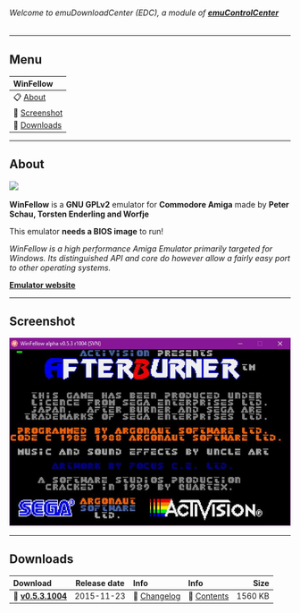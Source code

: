 ###### Welcome to emuDownloadCenter (EDC), a module of [**emuControlCenter**](https://github.com/PhoenixInteractiveNL/emuControlCenter/wiki)
***
## Menu
| **WinFellow** |
|:---------|
| :clipboard: [About](#about) |
| :sunrise: [Screenshot](#screenshot) |
| :floppy_disk: [Downloads](#downloads) |
***
## About
![](https://github.com/PhoenixInteractiveNL/edc-masterhook/wiki/images_emulator/winfellow_logo_200.jpg)

**WinFellow** is a **GNU GPLv2** emulator for **Commodore Amiga** made by **Peter Schau, Torsten Enderling and Worfje**

This emulator **needs a BIOS image** to run!

_WinFellow is a high performance Amiga Emulator primarily targeted for Windows. Its distinguished API and core do however allow a fairly easy port to other operating systems._

[**Emulator website**](http://petschau.github.io/WinFellow/)
***
## Screenshot
![](https://raw.githubusercontent.com/PhoenixInteractiveNL/edc-masterhook/master/downloadhooks/winfellow/winfellow_screen.jpg)
***
## Downloads
| Download | Release date  | Info       | Info       | Size       |
|:---------|:-------------:|:-----------|:-----------|-----------:|
| :floppy_disk: [**v0.5.3.1004**](https://github.com/PhoenixInteractiveNL/edc-repo0002/raw/master/winfellow/0.5.3.1004.7z) | 2015-11-23 | :page_facing_up: [Changelog](https://github.com/PhoenixInteractiveNL/edc-repo0002/blob/master/winfellow/0.5.3.1004_changelog.txt) | :mag_right: [Contents](https://github.com/PhoenixInteractiveNL/edc-repo0002/blob/master/winfellow/0.5.3.1004_contents.txt) | 1560 KB |
